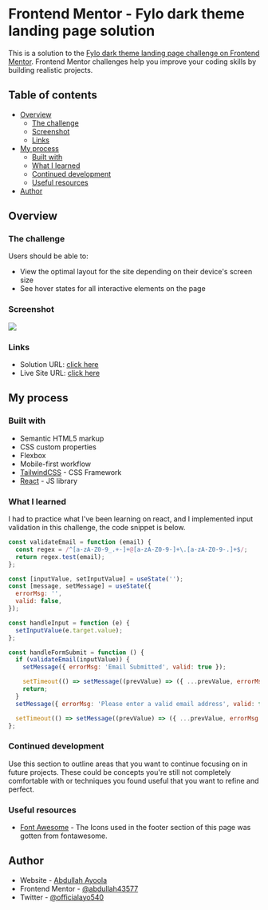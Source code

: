 # Frontend Mentor - Fylo dark theme landing page solution

This is a solution to the [Fylo dark theme landing page challenge on Frontend Mentor](https://www.frontendmentor.io/challenges/fylo-dark-theme-landing-page-5ca5f2d21e82137ec91a50fd). Frontend Mentor challenges help you improve your coding skills by building realistic projects.

## Table of contents

- [Overview](#overview)
  - [The challenge](#the-challenge)
  - [Screenshot](#screenshot)
  - [Links](#links)
- [My process](#my-process)
  - [Built with](#built-with)
  - [What I learned](#what-i-learned)
  - [Continued development](#continued-development)
  - [Useful resources](#useful-resources)
- [Author](#author)

## Overview

### The challenge

Users should be able to:

- View the optimal layout for the site depending on their device's screen size
- See hover states for all interactive elements on the page

### Screenshot

![](./screenshot.jpg)

### Links

- Solution URL: [click here](https://your-solution-url.com)
- Live Site URL: [click here](https://your-live-site-url.com)

## My process

### Built with

- Semantic HTML5 markup
- CSS custom properties
- Flexbox
- Mobile-first workflow
- [TailwindCSS]() - CSS Framework
- [React](https://reactjs.org/) - JS library

### What I learned

I had to practice what I've been learning on react, and I implemented input validation in this challenge, the code snippet is below.

```js
const validateEmail = function (email) {
  const regex = /^[a-zA-Z0-9_.+-]+@[a-zA-Z0-9-]+\.[a-zA-Z0-9-.]+$/;
  return regex.test(email);
};

const [inputValue, setInputValue] = useState('');
const [message, setMessage] = useState({
  errorMsg: '',
  valid: false,
});

const handleInput = function (e) {
  setInputValue(e.target.value);
};

const handleFormSubmit = function () {
  if (validateEmail(inputValue)) {
    setMessage({ errorMsg: 'Email Submitted', valid: true });

    setTimeout(() => setMessage((prevValue) => ({ ...prevValue, errorMsg: '' })), 2000);
    return;
  }
  setMessage({ errorMsg: 'Please enter a valid email address', valid: false });

  setTimeout(() => setMessage((prevValue) => ({ ...prevValue, errorMsg: '' })), 2000);
};
```

### Continued development

Use this section to outline areas that you want to continue focusing on in future projects. These could be concepts you're still not completely comfortable with or techniques you found useful that you want to refine and perfect.

### Useful resources

- [Font Awesome](https://fontawesome.com/) - The Icons used in the footer section of this page was gotten from fontawesome.

## Author

- Website - [Abdullah Ayoola](https://github.com/abdullah43577)
- Frontend Mentor - [@abdullah43577](https://www.frontendmentor.io/profile/abdullah43577)
- Twitter - [@officialayo540](https://twitter.com/officialayo540)
